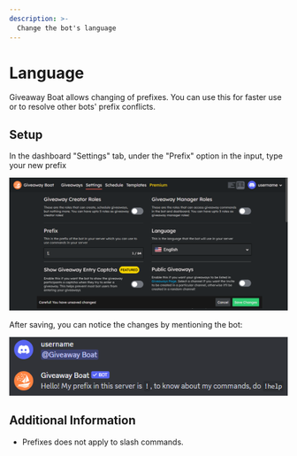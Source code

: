 ```yaml
---
description: >-
  Change the bot's language
---
```

# Language

Giveaway Boat allows changing of prefixes. You can use this for faster use or to resolve other bots' prefix conflicts.

## Setup

In the dashboard "Settings" tab, under the "Prefix" option in the input, type your new prefix

![Prefix](/assets/basics/setup/prefix.png)

After saving, you can notice the changes by mentioning the bot:

![Mention Prefix](/assets/basics/setup/prefix-mention.png)

## Additional Information

- Prefixes does not apply to slash commands.
